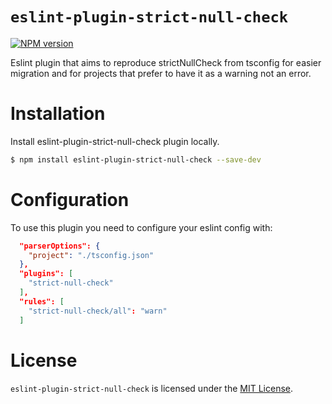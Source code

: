 # `eslint-plugin-strict-null-check`

[![NPM version][npm-image]][npm-url]

Eslint plugin that aims to reproduce strictNullCheck from tsconfig for easier migration and for projects that prefer to have it as a warning not an error.

# Installation

Install eslint-plugin-strict-null-check plugin locally.

```sh
$ npm install eslint-plugin-strict-null-check --save-dev
```

# Configuration

To use this plugin you need to configure your eslint config with:

```json
  "parserOptions": {
    "project": "./tsconfig.json"
  },
  "plugins": [
    "strict-null-check"
  ],
  "rules": [
    "strict-null-check/all": "warn"
  ]
```

# License

`eslint-plugin-strict-null-check` is licensed under the [MIT License](https://opensource.org/licenses/mit-license.php).

[npm-url]: https://npmjs.org/package/eslint-plugin-strict-null-check
[npm-image]: https://img.shields.io/npm/v/eslint-plugin-strict-null-check.svg
